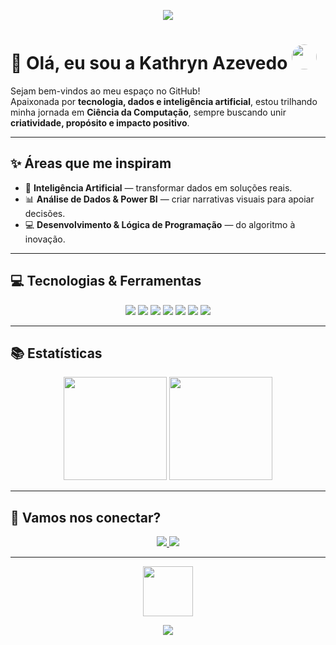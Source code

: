 <p align="center">
  <img src="https://capsule-render.vercel.app/api?type=waving&color=ffb6c1&height=180&section=header&text=Bem-vindos%20ao%20meu%20GitHub!&fontSize=30&fontColor=ffffff&animation=fadeIn" />
</p>

# 🌸 Olá, eu sou a **Kathryn Azevedo** <img src="https://i.pinimg.com/736x/a8/77/30/a87730862a7b9a17b098904d5ca7d65f.jpg" width="40" style="border-radius:50%"/>

Sejam bem-vindos ao meu espaço no GitHub!  
Apaixonada por **tecnologia, dados e inteligência artificial**, estou trilhando minha jornada em **Ciência da Computação**, sempre buscando unir **criatividade, propósito e impacto positivo**.  

---

## ✨ Áreas que me inspiram

- 🤖 **Inteligência Artificial** — transformar dados em soluções reais.  
- 📊 **Análise de Dados & Power BI** — criar narrativas visuais para apoiar decisões.  
- 💻 **Desenvolvimento & Lógica de Programação** — do algoritmo à inovação.  

---

## 💻 Tecnologias & Ferramentas

<p align="center">
  <img src="https://img.shields.io/badge/Python-000000?style=for-the-badge&logo=python&logoColor=3776AB" />
  <img src="https://img.shields.io/badge/Java-000000?style=for-the-badge&logo=openjdk&logoColor=ED8B00" />
  <img src="https://img.shields.io/badge/JavaScript-000000?style=for-the-badge&logo=javascript&logoColor=F7E017" />
  <img src="https://img.shields.io/badge/C-000000?style=for-the-badge&logo=c&logoColor=A8B9CC" />
  <img src="https://img.shields.io/badge/SQL-000000?style=for-the-badge&logo=postgresql&logoColor=336791" />
  <img src="https://img.shields.io/badge/Power%20BI-000000?style=for-the-badge&logo=powerbi&logoColor=F2C811" />
  <img src="https://img.shields.io/badge/Inteligência%20Artificial-000000?style=for-the-badge&logo=openai&logoColor=white" />
</p>

---


## 📚 Estatísticas

<p align="center">
  <img src="https://github-readme-stats.vercel.app/api?username=kathrynazevedo&show_icons=true&theme=radical&title_color=ffb6c1&icon_color=ffb6c1" height="165"/>
  <img src="https://github-readme-stats.vercel.app/api/top-langs/?username=kathrynazevedo&layout=compact&theme=radical&title_color=ffb6c1" height="165"/>
</p>

---

## 💌 Vamos nos conectar?  

<p align="center">
  <a href="https://linkedin.com/in/SEULINK" target="_blank">
    <img src="https://img.shields.io/badge/LinkedIn-000000?style=for-the-badge&logo=linkedin&logoColor=0A66C2"/>
  </a>
  <a href="mailto:SEUEMAIL@gmail.com">
    <img src="https://img.shields.io/badge/Email-000000?style=for-the-badge&logo=gmail&logoColor=D14836"/>
  </a>
</p>

---
<p align="center">
   <img src="https://i.pinimg.com/originals/1c/ef/ba/1cefbaa0d7894e8bb08f9ecc94752d96.gif" width="80"/>  
</p>
 
<p align="center">
  <img src="https://capsule-render.vercel.app/api?type=waving&color=ffb6c1&height=120&section=footer"/>
</p>
